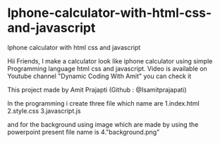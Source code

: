 # Iphone-calculator-with-html-css-and-javascript
Iphone calculator with html css and javascript

Hii Friends,
          I make a calculator look like iphone calculator using simple Programming language html css and javascript.
          Video is available on Youtube channel
          "Dynamic Coding With Amit"
          you can check it 
          
   This project made by Amit Prajapti (Github : @Isamitprajapati)
          
In the programming i create three file which name are
1.index.html
2.style.css
3.javascript.js

and for the background using image which are made by using the powerpoint present 
file name is 
4."background.png" 


